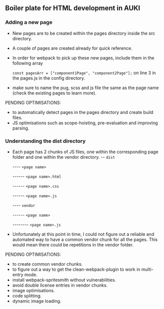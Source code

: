 ## Boiler plate for HTML development in AUKI

### Adding a new page

- New pages are to be created within the pages directory inside the src directory.
- A couple of pages are created already for quick reference.

- In order for webpack to pick up these new pages, include them in the following array

  `const pagesArr = ["component1Page", "component2Page"];` on line 3 in the pages.js in the config directory.

- make sure to name the pug, scss and js file the same as the page name (check the existing pages to learn more).

PENDING OPTIMISATIONS:

- to automatically detect pages in the pages directory and create build files.
- JS optimisations such as scope-hoisting, pre-evaluation and improving parsing.

### Understanding the dist directory

- Each page has 2 chunks of JS files, one within the corresponding page folder and one within the vendor directory.
  -- `dist`

  ---- `<page name>`

  ------ `<page name>.html`

  ------ `<page name>.css`

  ------ `<page name>.js`

  ---- `vendor`

  ------ `<page name>`

  -------- `<page name>.js`

- Unfortunately at this point in time, I could not figure out a reliable and automated way to have a common vendor chunk for all the pages. This would mean there could be repetitions in the vendor folder.

PENDING OPTIMISATIONS:

- to create common vendor chunks.
- to figure out a way to get the clean-webpack-plugin to work in multi-entry mode.
- install webpack-spritesmith without vulnerabilities.
- avoid double license entries in vendor chunks.
- image optimisations.
- code splitting.
- dynamic image loading.
